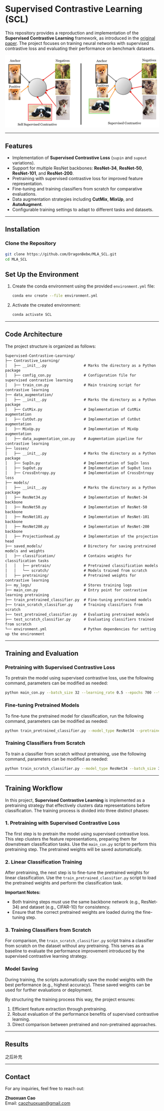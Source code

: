 # Supervised Contrastive Learning (SCL)

This repository provides a reproduction and implementation of the **Supervised Contrastive Learning** framework, as introduced in the [original paper](https://arxiv.org/abs/2004.11362). The project focuses on training neural networks with supervised contrastive loss and evaluating their performance on benchmark datasets.

![image](https://github.com/DragonBebe/MLA_SCL/blob/main/image/scl.png)

---

## Features

- Implementation of **Supervised Contrastive Loss** (`supin` and `supout` variations).
- Support for multiple ResNet backbones: **ResNet-34**, **ResNet-50**, **ResNet-101**, and **ResNet-200**.
- Pretraining with supervised contrastive loss for improved feature representation.
- Fine-tuning and training classifiers from scratch for comparative evaluations.
- Data augmentation strategies including **CutMix**, **MixUp**, and **AutoAugment**.
- Configurable training settings to adapt to different tasks and datasets.

---

## Installation

### Clone the Repository

```bash
git clone https://github.com/DragonBebe/MLA_SCL.git
cd MLA_SCL
```
## Set Up the Environment

1. Create the conda environment using the provided `environment.yml` file:

    ```bash
    conda env create --file environment.yml
    ```

2. Activate the created environment:

    ```bash
    conda activate SCL
    ```
---
## Code Architecture

The project structure is organized as follows:

```plaintext
Supervised-Contrastive-Learning/
├── Contrastive_Learning/
│   ├── __init__.py                 # Marks the directory as a Python package
│   ├── config_con.py               # Configuration file for supervised contrastive learning
│   ├── train_con.py                # Main training script for contrastive learning
├── data_augmentation/
│   ├── __init__.py                 # Marks the directory as a Python package
│   ├── CutMix.py                   # Implementation of CutMix augmentation
|   ├── CutOut.py                   # Implementation of CutOut augmentation
│   ├── MixUp.py                    # Implementation of MixUp augmentation
│   ├── data_augmentation_con.py    # Augmentation pipeline for contrastive learning
├── losses/
│   ├── __init__.py                 # Marks the directory as a Python package
│   ├── SupIn.py                    # Implementation of SupIn loss
│   ├── SupOut.py                   # Implementation of SupOut loss
│   ├── CrossEntropy.py             # Implementation of CrossEntropy loss
├── models/
│   ├── __init__.py                 # Marks the directory as a Python package
│   ├── ResNet34.py                 # Implementation of ResNet-34 backbone
│   ├── ResNet50.py                 # Implementation of ResNet-50 backbone
│   ├── ResNet101.py                # Implementation of ResNet-101 backbone
│   ├── ResNet200.py                # Implementation of ResNet-200 backbone
│   ├── Projectionhead.py           # Implementation of the projection head
├── saved_models/                   # Directory for saving pretrained models and weights
│   ├── classification/             # Contains weights for classification tasks
│   │   ├── pretrain/               # Pretrained classification models
│   │   └── scratch/                # Models trained from scratch
│   ├── pretraining/                # Pretrained weights for contrastive learning
├── my_logs/                        # Stores training logs
├── main_con.py                     # Entry point for contrastive learning pretraining
├── train_pretrained_classifier.py  # Fine-tuning pretrained models
├── train_scratch_classifier.py     # Training classifiers from scratch
├── test_pretrained_classifier.py   # Evaluating pretrained models
├── test_scratch_classifier.py      # Evaluating classifiers trained from scratch
└── environment.yml                 # Python dependencies for setting up the environment
```
---
## Training and Evaluation

### Pretraining with Supervised Contrastive Loss

To pretrain the model using supervised contrastive loss, use the following command, parameters can be modified as needed:

```bash
python main_con.py --batch_size 32 --learning_rate 0.5 --epochs 700 --temp 0.1 --log_dir ./my_logs --model_save_dir ./saved_models/pretraining --gpu 0 --dataset ./data --dataset_name cifar10 --model_type ResNet34 --loss_type supout --input_resolution 32 --feature_dim 128 --num_workers 2
```
### Fine-tuning Pretrained Models

To fine-tune the pretrained model for classification, run the following command, parameters can be modified as needed:
```bash
python train_pretrained_classifier.py --model_type ResNet34 --pretrained_model ./saved_models/pretraining/ResNet34/ResNet34_cifar10_feat128_supout_epoch241_batch32.pth --save_dir ./saved_models/classification/pretrained --batch_size 32 --epochs 3 --learning_rate 0.001 --dataset_name cifar10 --dataset ./data --gpu 0
```
### Training Classifiers from Scratch
To train a classifier from scratch without pretraining, use the following command, parameters can be modified as needed:
```bash
python train_scratch_classifier.py --model_type ResNet34 --batch_size 32 --epochs 3 --learning_rate 0.1 --dataset_name cifar10 --dataset ./data --save_dir ./saved_models/classification/scratch --gpu 0
```
---
## Training Workflow

In this project, **Supervised Contrastive Learning** is implemented as a pretraining strategy that effectively clusters data representations before classification. The training process is divided into three distinct phases:

### 1. Pretraining with Supervised Contrastive Loss

The first step is to pretrain the model using supervised contrastive loss. This step clusters the feature representations, preparing them for downstream classification tasks. Use the `main_con.py` script to perform this pretraining step. The pretrained weights will be saved automatically.

### 2. Linear Classification Training

After pretraining, the next step is to fine-tune the pretrained weights for linear classification. Use the `train_pretrained_classifier.py` script to load the pretrained weights and perform the classification task. 

**Important Notes:**
- Both training steps must use the same backbone network (e.g., ResNet-34) and dataset (e.g., CIFAR-10) for consistency.
- Ensure that the correct pretrained weights are loaded during the fine-tuning step.

### 3. Training Classifiers from Scratch

For comparison, the `train_scratch_classifier.py` script trains a classifier from scratch on the dataset without any pretraining. This serves as a baseline to evaluate the performance improvement introduced by the supervised contrastive learning strategy.

### Model Saving

During training, the scripts automatically save the model weights with the best performance (e.g., highest accuracy). These saved weights can be used for further evaluations or deployment.

By structuring the training process this way, the project ensures:
1. Efficient feature extraction through pretraining.
2. Robust evaluation of the performance benefits of supervised contrastive learning.
3. Direct comparison between pretrained and non-pretrained approaches.
---
## Results
之后补充

---
## Contact

For any inquiries, feel free to reach out:

**Zhuoxuan Cao**  
Email: [caozhuoxuan@gmail.com](mailto:caozhuoxuan@gmail.com)


  

